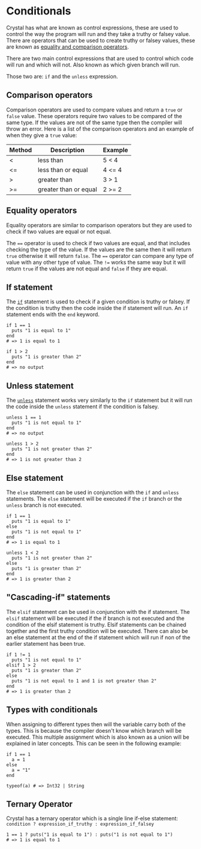 # Conditionals

Crystal has what are known as control expressions, these are used to control the way the program will run and they take a truthy or falsey value.
There are operators that can be used to create truthy or falsey values, these are known as [equality and comparison operators][equality-and-comparison].

There are two main control expressions that are used to control which code will run and which will not.
Also known as which given branch will run.

Those two are: `if` and the `unless` expression.

## Comparison operators

Comparison operators are used to compare values and return a `true` or `false` value.
These operators require two values to be compared of the same type.
If the values are not of the same type then the compiler will throw an error.
Here is a list of the comparison operators and an example of when they give a `true` value:

| Method | Description           | Example |
| ------ | --------------------- | ------- |
| <      | less than             | 5 < 4   |
| <=     | less than or equal    | 4 <= 4  |
| >      | greater than          | 3 > 1   |
| >=     | greater than or equal | 2 >= 2  |

## Equality operators

Equality operators are similar to comparison operators but they are used to check if two values are equal or not equal.

The `==` operator is used to check if two values are equal, and that includes checking the type of the value.
If the values are the same then it will return `true` otherwise it will return `false`.
The `==` operator can compare any type of value with any other type of value.
The `!=` works the same way but it will return `true` if the values are not equal and `false` if they are equal.

## If statement

The [`if`][if] statement is used to check if a given condition is truthy or falsey.
If the condition is truthy then the code inside the if statement will run.
An `if` statement ends with the `end` keyword.

```crystal
if 1 == 1
  puts "1 is equal to 1"
end
# => 1 is equal to 1

if 1 > 2
  puts "1 is greater than 2"
end
# => no output
```

## Unless statement

The [`unless`][unless] statement works very similarly to the `if` statement but it will run the code inside the `unless` statement if the condition is falsey.

```crystal
unless 1 == 1
  puts "1 is not equal to 1"
end
# => no output

unless 1 > 2
  puts "1 is not greater than 2"
end
# => 1 is not greater than 2
```

## Else statement

The `else` statement can be used in conjunction with the `if` and `unless` statements.
The `else` statement will be executed if the `if` branch or the `unless` branch is not executed.

```crystal
if 1 == 1
  puts "1 is equal to 1"
else
  puts "1 is not equal to 1"
end
# => 1 is equal to 1

unless 1 < 2
  puts "1 is not greater than 2"
else
  puts "1 is greater than 2"
end
# => 1 is greater than 2
```

## "Cascading-if" statements

The `elsif` statement can be used in conjunction with the if statement.
The `elsif` statement will be executed if the if branch is not executed and the condition of the elsif statement is truthy.
Elsif statements can be chained together and the first truthy condition will be executed.
There can also be an else statement at the end of the if statement which will run if non of the earlier statement has been true.

```crystal
if 1 != 1
  puts "1 is not equal to 1"
elsif 1 > 2
  puts "1 is greater than 2"
else
  puts "1 is not equal to 1 and 1 is not greater than 2"
end
# => 1 is greater than 2
```

## Types with conditionals

When assigning to different types then will the variable carry both of the types.
This is because the compiler doesn't know which branch will be executed.
This multiple assignment which is also known as a union will be explained in later concepts.
This can be seen in the following example:

```crystal
if 1 == 1
  a = 1
else
  a = "1"
end

typeof(a) # => Int32 | String
```

## Ternary Operator

Crystal has a ternary operator which is a single line if-else statement: `condition ? expression_if_truthy : expression_if_falsey`

```crystal
1 == 1 ? puts("1 is equal to 1") : puts("1 is not equal to 1")
# => 1 is equal to 1
```

[if]: https://crystal-lang.org/reference/latest/syntax_and_semantics/if.html
[unless]: https://crystal-lang.org/reference/latest/syntax_and_semantics/unless.html
[equality-and-comparison]: https://crystal-lang.org/reference/latest/syntax_and_semantics/operators.html#equality-and-comparison
